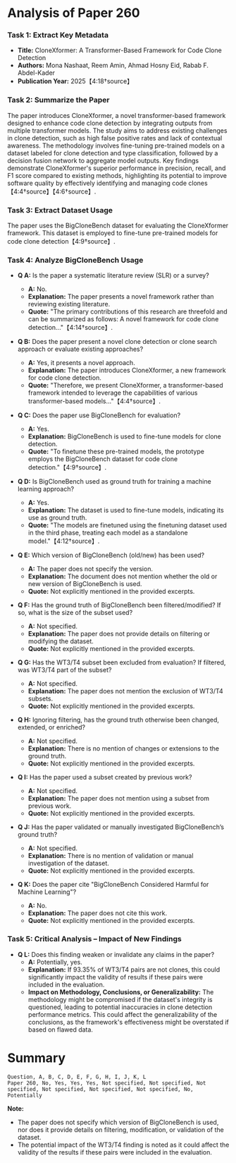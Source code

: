 # Analysis of Paper 260

### Task 1: Extract Key Metadata

- **Title:** CloneXformer: A Transformer-Based Framework for Code Clone Detection
- **Authors:** Mona Nashaat, Reem Amin, Ahmad Hosny Eid, Rabab F. Abdel-Kader
- **Publication Year:** 2025【4:18†source】

### Task 2: Summarize the Paper

The paper introduces CloneXformer, a novel transformer-based framework designed to enhance code clone detection by integrating outputs from multiple transformer models. The study aims to address existing challenges in clone detection, such as high false positive rates and lack of contextual awareness. The methodology involves fine-tuning pre-trained models on a dataset labeled for clone detection and type classification, followed by a decision fusion network to aggregate model outputs. Key findings demonstrate CloneXformer's superior performance in precision, recall, and F1 score compared to existing methods, highlighting its potential to improve software quality by effectively identifying and managing code clones【4:4†source】【4:6†source】.

### Task 3: Extract Dataset Usage

The paper uses the BigCloneBench dataset for evaluating the CloneXformer framework. This dataset is employed to fine-tune pre-trained models for code clone detection【4:9†source】.

### Task 4: Analyze BigCloneBench Usage

- **Q A:** Is the paper a systematic literature review (SLR) or a survey?
  - **A:** No.
  - **Explanation:** The paper presents a novel framework rather than reviewing existing literature.
  - **Quote:** "The primary contributions of this research are threefold and can be summarized as follows: A novel framework for code clone detection..."【4:14†source】.

- **Q B:** Does the paper present a novel clone detection or clone search approach or evaluate existing approaches?
  - **A:** Yes, it presents a novel approach.
  - **Explanation:** The paper introduces CloneXformer, a new framework for code clone detection.
  - **Quote:** "Therefore, we present CloneXformer, a transformer-based framework intended to leverage the capabilities of various transformer-based models..."【4:4†source】.

- **Q C:** Does the paper use BigCloneBench for evaluation?
  - **A:** Yes.
  - **Explanation:** BigCloneBench is used to fine-tune models for clone detection.
  - **Quote:** "To finetune these pre-trained models, the prototype employs the BigCloneBench dataset for code clone detection."【4:9†source】.

- **Q D:** Is BigCloneBench used as ground truth for training a machine learning approach?
  - **A:** Yes.
  - **Explanation:** The dataset is used to fine-tune models, indicating its use as ground truth.
  - **Quote:** "The models are finetuned using the finetuning dataset used in the third phase, treating each model as a standalone model."【4:12†source】.

- **Q E:** Which version of BigCloneBench (old/new) has been used?
  - **A:** The paper does not specify the version.
  - **Explanation:** The document does not mention whether the old or new version of BigCloneBench is used.
  - **Quote:** Not explicitly mentioned in the provided excerpts.

- **Q F:** Has the ground truth of BigCloneBench been filtered/modified? If so, what is the size of the subset used?
  - **A:** Not specified.
  - **Explanation:** The paper does not provide details on filtering or modifying the dataset.
  - **Quote:** Not explicitly mentioned in the provided excerpts.

- **Q G:** Has the WT3/T4 subset been excluded from evaluation? If filtered, was WT3/T4 part of the subset?
  - **A:** Not specified.
  - **Explanation:** The paper does not mention the exclusion of WT3/T4 subsets.
  - **Quote:** Not explicitly mentioned in the provided excerpts.

- **Q H:** Ignoring filtering, has the ground truth otherwise been changed, extended, or enriched?
  - **A:** Not specified.
  - **Explanation:** There is no mention of changes or extensions to the ground truth.
  - **Quote:** Not explicitly mentioned in the provided excerpts.

- **Q I:** Has the paper used a subset created by previous work?
  - **A:** Not specified.
  - **Explanation:** The paper does not mention using a subset from previous work.
  - **Quote:** Not explicitly mentioned in the provided excerpts.

- **Q J:** Has the paper validated or manually investigated BigCloneBench’s ground truth?
  - **A:** Not specified.
  - **Explanation:** There is no mention of validation or manual investigation of the dataset.
  - **Quote:** Not explicitly mentioned in the provided excerpts.

- **Q K:** Does the paper cite "BigCloneBench Considered Harmful for Machine Learning"?
  - **A:** No.
  - **Explanation:** The paper does not cite this work.
  - **Quote:** Not explicitly mentioned in the provided excerpts.

### Task 5: Critical Analysis – Impact of New Findings

- **Q L:** Does this finding weaken or invalidate any claims in the paper?
  - **A:** Potentially, yes.
  - **Explanation:** If 93.35% of WT3/T4 pairs are not clones, this could significantly impact the validity of results if these pairs were included in the evaluation.
  - **Impact on Methodology, Conclusions, or Generalizability:** The methodology might be compromised if the dataset's integrity is questioned, leading to potential inaccuracies in clone detection performance metrics. This could affect the generalizability of the conclusions, as the framework's effectiveness might be overstated if based on flawed data.

# Summary

```
Question, A, B, C, D, E, F, G, H, I, J, K, L
Paper 260, No, Yes, Yes, Yes, Not specified, Not specified, Not specified, Not specified, Not specified, Not specified, No, Potentially
```

**Note:**  
- The paper does not specify which version of BigCloneBench is used, nor does it provide details on filtering, modification, or validation of the dataset.  
- The potential impact of the WT3/T4 finding is noted as it could affect the validity of the results if these pairs were included in the evaluation.
